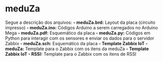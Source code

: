 # meduZa
Segue a descrição dos arquivos:
  **- meduZa.brd:** Layout da placa (circuito impresso)
  **- meduZa.ino:** Códigos Arduino a serem carregados no Arduino Mega
  **- meduZa.pdf:** Esquemático da placa
  **- meduZa.py:** Códigos em Python para interagir com os sensores e enviar os dados para o servidor Zabbix
  **- meduZa.sch:** Esquemático da placa
  **- Template Zabbix IoT - meduZa:** Template para o Zabbix com os itens da meduZa
  **- Template Zabbix IoT - RSSI:** Template para o Zabbix com os itens de RSSI
